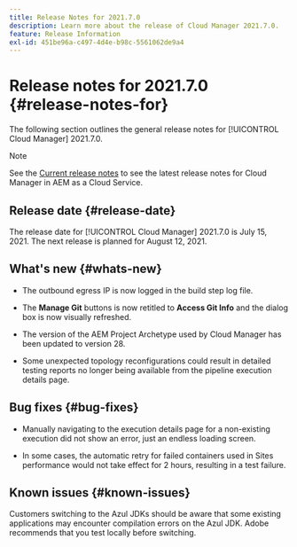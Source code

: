 ```yaml
---
title: Release Notes for 2021.7.0
description: Learn more about the release of Cloud Manager 2021.7.0.
feature: Release Information
exl-id: 451be96a-c497-4d4e-b98c-5561062de9a4
---
```

# Release notes for 2021.7.0 {#release-notes-for}

The following section outlines the general release notes for [!UICONTROL Cloud Manager] 2021.7.0.

>[!NOTE]
>See the [Current release notes](https://experienceleague.adobe.com/en/docs/experience-manager-cloud-service/content/release-notes/cloud-manager/current#getting-access) to see the latest release notes for Cloud Manager in AEM as a Cloud Service.

## Release date {#release-date}

The release date for [!UICONTROL Cloud Manager] 2021.7.0 is July 15, 2021.
The next release is planned for August 12, 2021.

## What's new {#whats-new}

<!--
* Customers can now use Azul 8 and 11 JDKs for their Cloud Manager build processes. They can choose to apply one of these JDKs either for toolchains-compatible Maven plug-ins or for the entire Maven process execution. -->

* The outbound egress IP is now logged in the build step log file. 

* The **Manage Git** buttons is now retitled to **Access Git Info** and the dialog box is now visually refreshed. 

* The version of the AEM Project Archetype used by Cloud Manager has been updated to version 28.

* Some unexpected topology reconfigurations could result in detailed testing reports no longer being available from the pipeline execution details page.

## Bug fixes {#bug-fixes}

* Manually navigating to the execution details page for a non-existing execution did not show an error, just an endless loading screen. 

* In some cases, the automatic retry for failed containers used in Sites performance would not take effect for 2 hours, resulting in a test failure.

## Known issues {#known-issues}

Customers switching to the Azul JDKs should be aware that some existing applications may encounter compilation errors on the Azul JDK. Adobe recommends that you test locally before switching.
